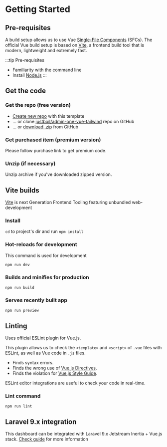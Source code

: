 # Getting Started

## Pre-requisites

A build setup allows us to use Vue [Single-File Components](https://vuejs.org/guide/scaling-up/sfc) (SFCs). The official Vue build setup is based on [Vite](https://vitejs.dev), a frontend build tool that is modern, lightweight and extremely fast.

:::tip Pre-requisites

- Familiarity with the command line
- Install [Node.js](https://nodejs.org/)
:::

## Get the code

### Get the repo (free version)

* [Create new repo](https://github.com/justboil/admin-one-vue-tailwind/generate) with this template
* &hellip; or clone [justboil/admin-one-vue-tailwind](https://github.com/justboil/admin-one-vue-tailwind) repo on GitHub
* &hellip; or [download .zip](https://github.com/justboil/admin-one-vue-tailwind/archive/master.zip) from GitHub

### Get purchased item (premium version)

Please follow purchase link to get premium code.

### Unzip (if necessary)

Unzip archive if you've downloaded zipped version.

## Vite builds

[Vite](https://vitejs.dev) is next Generation Frontend Tooling featuring unbundled web-development

### Install

`cd` to project's dir and run `npm install`

### Hot-reloads for development

This command is used for development

```
npm run dev
```

### Builds and minifies for production

```
npm run build
```

### Serves recently built app

```
npm run preview
```

## Linting

Uses official ESLint plugin for Vue.js.

This plugin allows us to check the `<template>` and `<script>` of `.vue` files with ESLint, as well as Vue code in `.js` files.

- Finds syntax errors.
- Finds the wrong use of [Vue.js Directives](https://vuejs.org/api/built-in-directives.html).
- Finds the violation for [Vue.js Style Guide](https://vuejs.org/style-guide/).

ESLint editor integrations are useful to check your code in real-time.

### Lint command

```
npm run lint
```

## Laravel 9.x integration

This dashboard can be integrated with Laravel 9.x Jetstream Inertia + Vue.js stack. [Check guide](https://github.com/justboil/admin-one-vue-tailwind/tree/master/.laravel-guide) for more information